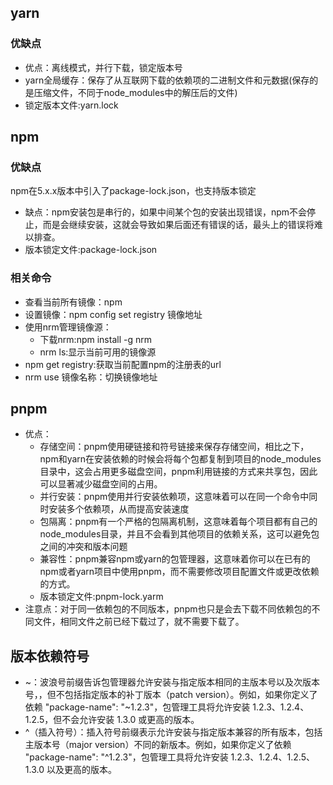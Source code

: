 ## yarn
### 优缺点

- 优点：离线模式，并行下载，锁定版本号
- yarn全局缓存：保存了从互联网下载的依赖项的二进制文件和元数据(保存的是压缩文件，不同于node_modules中的解压后的文件)
- 锁定版本文件:yarn.lock
## npm
### 优缺点
npm在5.x.x版本中引入了package-lock.json，也支持版本锁定

- 缺点：npm安装包是串行的，如果中间某个包的安装出现错误，npm不会停止，而是会继续安装，这就会导致如果后面还有错误的话，最头上的错误将难以排查。
- 版本锁定文件:package-lock.json
### 相关命令
- 查看当前所有镜像：npm 
- 设置镜像：npm config set registry 镜像地址
- 使用nrm管理镜像源：
   - 下载nrm:npm install -g nrm
   - nrm ls:显示当前可用的镜像源
- npm get registry:获取当前配置npm的注册表的url
- nrm use 镜像名称：切换镜像地址
## pnpm

- 优点：
   - 存储空间：pnpm使用硬链接和符号链接来保存存储空间，相比之下，npm和yarn在安装依赖的时候会将每个包都复制到项目的node_modules目录中，这会占用更多磁盘空间，pnpm利用链接的方式来共享包，因此可以显著减少磁盘空间的占用。
   - 并行安装：pnpm使用并行安装依赖项，这意味着可以在同一个命令中同时安装多个依赖项，从而提高安装速度
   - 包隔离：pnpm有一个严格的包隔离机制，这意味着每个项目都有自己的node_modules目录，并且不会看到其他项目的依赖关系，这可以避免包之间的冲突和版本问题
   - 兼容性：pnpm兼容npm或yarn的包管理器，这意味着你可以在已有的npm或者yarn项目中使用pnpm，而不需要修改项目配置文件或更改依赖的方式。
   - 版本锁定文件:pnpm-lock.yarm
- 注意点：对于同一依赖包的不同版本，pnpm也只是会去下载不同依赖包的不同文件，相同文件之前已经下载过了，就不需要下载了。
## 版本依赖符号

- ~：波浪号前缀告诉包管理器允许安装与指定版本相同的主版本号以及次版本号，，但不包括指定版本的补丁版本（patch version）。例如，如果你定义了依赖 "package-name": "~1.2.3"，包管理工具将允许安装 1.2.3、1.2.4、1.2.5，但不会允许安装 1.3.0 或更高的版本。
- ^（插入符号）：插入符号前缀表示允许安装与指定版本兼容的所有版本，包括主版本号（major version）不同的新版本。例如，如果你定义了依赖 "package-name": "^1.2.3"，包管理工具将允许安装 1.2.3、1.2.4、1.2.5、1.3.0 以及更高的版本。

